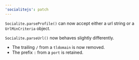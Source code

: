 ```yaml
---
'socialitejs': patch
---
```


`Socialite.parseProfile()` can now accept either a url string or a `UrlMinCriteria` object.

`Socialite.parseUrl()` now behaves slightly differently.

- The trailing `/` from a `tldomain` is now removed.
- The prefix `:` from a `port` is retained.
